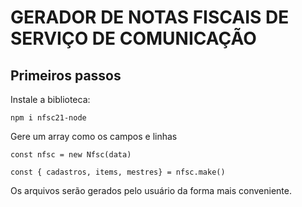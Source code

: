 # GERADOR DE NOTAS FISCAIS DE SERVIÇO DE COMUNICAÇÃO

## Primeiros passos

Instale a biblioteca: 

`npm i nfsc21-node`

Gere um array como os campos e linhas

`const nfsc = new Nfsc(data)`

`const { cadastros, items, mestres} = nfsc.make()`

Os arquivos serão gerados pelo usuário da forma mais conveniente.
